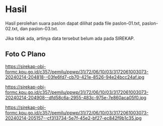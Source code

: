 # Hasil

Hasil perolehan suara paslon dapat dilihat pada file paslon-01.txt, paslon-02.txt, dan paslon-03.txt.

Jika tidak ada, artinya data tersebut belum ada pada SIREKAP.

## Foto C Plano

https://sirekap-obj-formc.kpu.go.id/c357/pemilu/ppwp/31/72/06/10/03/3172061003073-20240214-204818--03fe6fd7-cb70-421e-8526-94e24bcc24af.jpg

https://sirekap-obj-formc.kpu.go.id/c357/pemilu/ppwp/31/72/06/10/03/3172061003073-20240214-204908--dfd58c6a-2955-483c-975e-7e860aca05f0.jpg

https://sirekap-obj-formc.kpu.go.id/c357/pemilu/ppwp/31/72/06/10/03/3172061003073-20240214-205157--cf313734-5e7f-45e2-bf27-ec842f9b1c35.jpg
